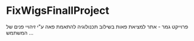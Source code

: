 # FixWigsFinallProject
פרוייקט גמר - אתר למציאת פאות בשילוב תכנולוגיה להתאמת פאה ע"י זיהויי פנים של המשתמש ...
